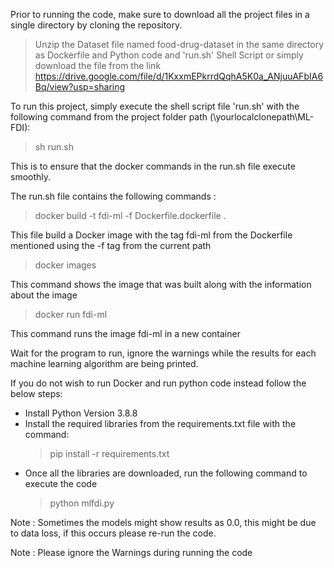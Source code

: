 Prior to running the code, make sure to download all the project files in a single directory by cloning the repository.

> Unzip the Dataset file named food-drug-dataset in the same directory as Dockerfile and Python code and 'run.sh' Shell Script or simply download the file from the link https://drive.google.com/file/d/1KxxmEPkrrdQqhA5K0a_ANjuuAFbIA6Bq/view?usp=sharing

To run this project, simply execute the shell script file 'run.sh' with the following command from the project folder path (\yourlocalclonepath\ML-FDI\): 

> sh run.sh

This is to ensure that the docker commands in the run.sh file execute smoothly.

The run.sh file contains the following commands :

> docker build -t fdi-ml -f Dockerfile.dockerfile .

This file build a Docker image with the tag fdi-ml from the Dockerfile mentioned using the -f tag from the current path

> docker images

This command shows the image that was built along with the information about the image

> docker run fdi-ml

This command runs the image fdi-ml in a new container

Wait for the program to run, ignore the warnings while the results for each machine learning algorithm are being printed.

If you do not wish to run Docker and run python code instead follow the below steps:
 
- Install Python Version 3.8.8
- Install the required libraries from the requirements.txt file with the command:
    > pip install -r requirements.txt
- Once all the libraries are downloaded, run the following command to execute the code
    > python mlfdi.py

Note : Sometimes the models might show results as 0.0, this might be due to data loss, if this occurs please re-run the code. 

Note : Please ignore the Warnings during running the code

